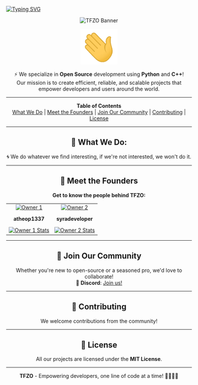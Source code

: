 <a href="https://git.io/typing-svg"><img src="https://readme-typing-svg.demolab.com?font=Inter&weight=700&size=60&pause=2501&color=F7F7F7&center=true&vCenter=true&random=true&width=1020&height=60&lines=Twenty+Five+Zero+One" alt="Typing SVG" /></a>

<p align="center">
  <img src="https://avatars.githubusercontent.com/u/169077550?s=400&u=280de7a2ea7f887b4d7152953d051fbcc2b41fd3&v=4" alt="TFZO Banner" width="400"/>
</p>

<p align="center">
  <img src="https://github.com/ABSphreak/ABSphreak/blob/master/gifs/Hi.gif" width="100" alt="Hi gif">
</p>

<p align="center">
  ⚡ We specialize in <strong>Open Source</strong> development using <strong>Python</strong> and <strong>C++</strong>! <br/>
  Our mission is to create efficient, reliable, and scalable projects that empower developers and users around the world.
</p>

---

<p align="center">
  <strong>Table of Contents</strong><br/>
  <a href="#what-we-do">What We Do</a> | 
  <a href="#meet-the-founders">Meet the Founders</a> | 
  <a href="#join-our-community">Join Our Community</a> | 
  <a href="#contributing">Contributing</a> | 
  <a href="#license">License</a>
</p>

---

<h2 align="center">🚀 What We Do:</h2>
<p align="center">
  🌀 We do whatever we find interesting, if we're not interested, we won't do it.
</p>

---

<h2 align="center">👥 Meet the Founders</h2>

<p align="center">
  <strong>Get to know the people behind TFZO:</strong>
</p>

<table align="center">
  <tr>
    <td align="center">
      <a href="https://github.com/atheop1337">
        <img src="https://avatars.githubusercontent.com/u/133809614?v=4" alt="Owner 1" width="250"/>
      </a>
      <p><strong>atheop1337</strong></p>
      <a href="https://github.com/atheop1337">
        <img src="https://github-readme-stats.vercel.app/api?username=atheop1337&show_icons=true&theme=radical" alt="Owner 1 Stats"/>
      </a>
    </td>
    <td align="center">
      <a href="https://github.com/syradeveloper">
        <img src="https://avatars.githubusercontent.com/u/112832151?v=4" alt="Owner 2" width="250"/>
      </a>
      <p><strong>syradeveloper</strong></p>
      <a href="https://github.com/syradeveloper">
        <img src="https://github-readme-stats.vercel.app/api?username=syradeveloper&show_icons=true&theme=radical" alt="Owner 2 Stats"/>
      </a>
    </td>
  </tr>
</table>

---

<h2 align="center">👥 Join Our Community</h2>
<p align="center">
  Whether you're new to open-source or a seasoned pro, we'd love to collaborate!<br/>
  💬 <strong>Discord</strong>: <a href="https://discord.gg/ZE6dUSAbes" target="_blank">Join us!</a><br/>
</p>

---

<h2 align="center">🤝 Contributing</h2>
<p align="center">
  We welcome contributions from the community!
</p>

---

<h2 align="center">📜 License</h2>
<p align="center">
  All our projects are licensed under the <strong>MIT License</strong>.
</p>

---

<p align="center"><strong>TFZO</strong> - Empowering developers, one line of code at a time! 👨‍💻👩‍💻</p>
